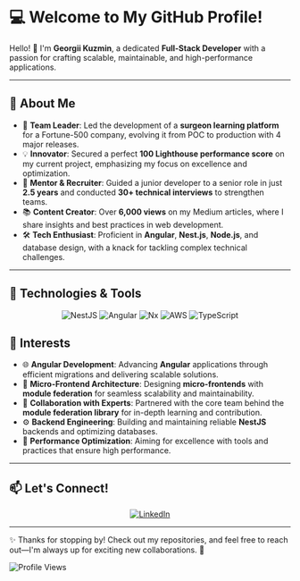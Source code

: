 # 💻 Welcome to My GitHub Profile!  

Hello! 👋 I'm **Georgii Kuzmin**, a dedicated **Full-Stack Developer** with a passion for crafting scalable, maintainable, and high-performance applications.  

---

## 🌟 About Me  
- 🚀 **Team Leader**: Led the development of a **surgeon learning platform** for a Fortune-500 company, evolving it from POC to production with 4 major releases.  
- 💡 **Innovator**: Secured a perfect **100 Lighthouse performance score** on my current project, emphasizing my focus on excellence and optimization.  
- 🌟 **Mentor & Recruiter**: Guided a junior developer to a senior role in just **2.5 years** and conducted **30+ technical interviews** to strengthen teams.  
- 📚 **Content Creator**: Over **6,000 views** on my Medium articles, where I share insights and best practices in web development.  
- 🛠 **Tech Enthusiast**: Proficient in **Angular**, **Nest.js**, **Node.js**, and database design, with a knack for tackling complex technical challenges.  

---

## 🧰 Technologies & Tools  
<div align="center">
  <img src="https://img.shields.io/badge/NestJS-E0234E?style=for-the-badge&logo=nestjs&logoColor=white" alt="NestJS" />
  <img src="https://img.shields.io/badge/Angular-DD0031?style=for-the-badge&logo=angular&logoColor=white" alt="Angular" />
  <img src="https://img.shields.io/badge/Nx-143055?style=for-the-badge&logo=nx&logoColor=white" alt="Nx" />
  <img src="https://img.shields.io/badge/AWS-232F3E?style=for-the-badge&logo=amazon-aws&logoColor=white" alt="AWS" />
  <img src="https://img.shields.io/badge/TypeScript-007ACC?style=for-the-badge&logo=typescript&logoColor=white" alt="TypeScript" />
</div>  

## 🎯 Interests  
- 🌐 **Angular Development**: Advancing **Angular** applications through efficient migrations and delivering scalable solutions.  
- 🧩 **Micro-Frontend Architecture**: Designing **micro-frontends** with **module federation** for seamless scalability and maintainability.  
- 🤝 **Collaboration with Experts**: Partnered with the core team behind the **module federation library** for in-depth learning and contribution.  
- ⚙️ **Backend Engineering**: Building and maintaining reliable **NestJS** backends and optimizing databases.  
- 🚀 **Performance Optimization**: Aiming for excellence with tools and practices that ensure high performance. 

---

## 📫 Let's Connect!  
<div align="center">
  <a href="https://www.linkedin.com/in/georgii-kuzmin/" target="_blank"><img src="https://img.shields.io/badge/LinkedIn-Georgii%20Kuzmin-blue?style=for-the-badge&logo=linkedin" alt="LinkedIn" /></a>
</div>  

---

✨ Thanks for stopping by! Check out my repositories, and feel free to reach out—I'm always up for exciting new collaborations. 🚀  

<img src="https://komarev.com/ghpvc/?username=purecaesar&color=brightgreen" alt="Profile Views" />
